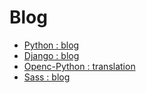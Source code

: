# Blog

- [Python : blog ]()
- [Django : blog]()
- [Openc-Python : translation]()
- [Sass : blog]()
